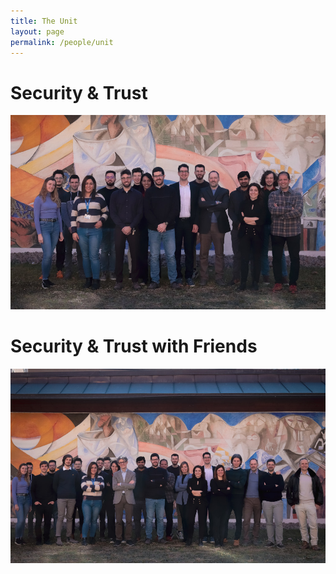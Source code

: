 ```yaml
---
title: The Unit
layout: page
permalink: /people/unit
---
```


# Security & Trust
<img src="/assets/images/ST.jpg" class="image-centered" />

# Security & Trust with Friends
<img src="/assets/images/ST_friends.jpg" class="image-centered" />
